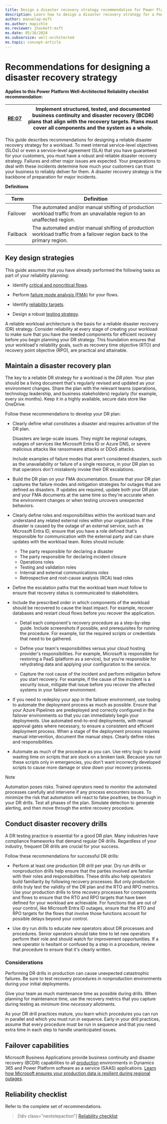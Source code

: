 ```yaml
---
title: Design a disaster recovery strategy recommendation for Power Platform workloads
description: Learn how to design a disaster recovery strategy for a Power Platform workload and prepare to handle incidents and outages. 
author: manuelap-msft
ms.author: mapichle
ms.reviewer: jhaskett-msft
ms.date: 05/16/2024
ms.subservice: well-architected
ms.topic: concept-article
---
```


# Recommendations for designing a disaster recovery strategy

**Applies to this Power Platform Well-Architected Reliability checklist recommendation:**

|[RE:07](checklist.md)| **Implement structured, tested, and documented business continuity and disaster recovery (BCDR) plans that align with the recovery targets. Plans must cover all components and the system as a whole.**  |
|---|---|

This guide describes recommendations for designing a reliable disaster recovery strategy for a workload. To meet internal service-level objectives (SLOs) or even a service-level agreement (SLA) that you have guaranteed for your customers, you must have a robust and reliable disaster recovery strategy. Failures and other major issues are expected. Your preparations to deal with these incidents determine how much your customers can trust your business to reliably deliver for them. A disaster recovery strategy is the backbone of preparation for major incidents.

**Definitions**

| Term | Definition |
| --- | --- |
| Failover | The automated and/or manual shifting of production workload traffic from an unavailable region to an unaffected region. |
| Failback | The automated and/or manual shifting of production workload traffic from a failover region back to the primary region. |

## Key design strategies

This guide assumes that you have already performed the following tasks as part of your reliability planning:

- Identify [critical and noncritical flows](identify-flows.md).

- Perform [failure mode analysis (FMA)](failure-mode-analysis.md) for your flows.

- Identify [reliability targets](metrics.md).

- Design a robust [testing strategy](testing-strategy.md).

A reliable workload architecture is the basis for a reliable disaster recovery (DR) strategy. Consider reliability at every stage of creating your workload to make sure that you have the needed components for efficient recovery before you begin planning your DR strategy. This foundation ensures that your workload's reliability goals, such as recovery time objective (RTO) and recovery point objective (RPO), are practical and attainable.

## Maintain a disaster recovery plan

The key to a reliable DR strategy for a workload is the *DR plan*. Your plan should be a living document that's regularly revised and updated as your environment changes. Share the plan with the relevant teams (operations, technology leadership, and business stakeholders) regularly (for example, every six months). Keep it in a highly available, secure data store like OneDrive.

Follow these recommendations to develop your DR plan:

- Clearly define what constitutes a disaster and requires activation of the DR plan.

    Disasters are large-scale issues. They might be regional outages, outages of services like Microsoft Entra ID or Azure DNS, or severe malicious attacks like ransomware attacks or DDoS attacks.

    Include examples of failure modes that aren't considered disasters, such as the unavailability or failure of a single resource, in your DR plan so that operators don't mistakenly invoke their DR escalations.

- Build the DR plan on your FMA documentation. Ensure that your DR plan captures the failure modes and mitigation strategies for outages that are defined as disasters. If updates are required, update both your DR plan and your FMA documents at the same time so they're accurate when the environment changes or when testing uncovers unexpected behaviors.

- Clearly define roles and responsibilities within the workload team and understand any related external roles within your organization. If the disaster is caused by the outage of an external service, such as Microsoft Entra ID, ensure that you have a role defined that's responsible for communication with the external party and can share updates with the workload team. Roles should include:

  - The party responsible for declaring a disaster
  - The party responsible for declaring incident closure
  - Operations roles
  - Testing and validation roles
  - Internal and external communications roles
  - Retrospective and root-cause analysis (RCA) lead roles

- Define the escalation paths that the workload team must follow to ensure that recovery status is communicated to stakeholders.

- Include the prescribed order in which components of the workload should be recovered to cause the least impact. For example, recover databases and restart cloud flows before you recover the application.

  - Detail each component's recovery procedure as a step-by-step guide. Include screenshots if possible, and prerequisites for running the procedure. For example, list the required scripts or credentials that need to be gathered.

  - Define your team's responsibilities versus your cloud hosting provider's responsibilities. For example, Microsoft is responsible for restoring a PaaS (platform as a service), but you're responsible for rehydrating data and applying your configuration to the service.

  - Capture the root cause of the incident and perform mitigation before you start recovery. For example, if the cause of the incident is a security issue, mitigate that issue before you recover the affected systems in your failover environment.

- If you need to redeploy your app in the failover environment, use tooling to automate the deployment process as much as possible. Ensure that your Azure Pipelines are predeployed and correctly configured in the failover environments so that you can immediately begin your deployments. Use automated end-to-end deployments, with manual approval gates where necessary, to ensure a consistent and efficient deployment process. When a stage of the deployment process requires manual intervention, document the manual steps. Clearly define roles and responsibilities.

- Automate as much of the procedure as you can. Use retry logic to avoid wasting time on scripts that are stuck on a broken task. Because you run these scripts only in emergencies, you don't want incorrectly developed scripts to cause more damage or slow down your recovery process.

> [!NOTE]
> Automation poses risks. Trained operators need to monitor the automated processes carefully and intervene if any process encounters issues. To minimize the risk that automation will react to false positives, be thorough in your DR drills. Test all phases of the plan. Simulate detection to generate alerting, and then move through the entire recovery procedure.

## Conduct disaster recovery drills

A DR testing practice is essential for a good DR plan. Many industries have compliance frameworks that demand regular DR drills. Regardless of your industry, frequent DR drills are crucial for your success.

Follow these recommendations for successful DR drills:

- Perform at least one production DR drill per year. Dry run drills or nonproduction drills help ensure that the parties involved are familiar with their roles and responsibilities. These drills also help operators build familiarity by following recovery processes. But only production drills truly test the validity of the DR plan and the RTO and RPO metrics. Use your production drills to time recovery processes for components and flows to ensure that the RTO and RPO targets that have been defined for your workload are achievable. For functions that are out of your control, like Microsoft Entra ID outages, ensure that the RTO and RPO targets for the flows that involve those functions account for possible delays beyond your control.

- Use dry run drills to educate new operators about DR processes and procedures. Senior operators should take time to let new operators perform their role and should watch for improvement opportunities. If a new operator is hesitant or confused by a step in a procedure, review that procedure to ensure that it's clearly written.

### Considerations

Performing DR drills in production can cause unexpected catastrophic failures. Be sure to test recovery procedures in nonproduction environments during your initial deployments.

Give your team as much maintenance time as possible during drills. When planning for maintenance time, use the recovery metrics that you capture during testing as *minimum time necessary* allotments.

As your DR drill practices mature, you learn which procedures you can run in parallel and which you must run in sequence. Early in your drill practices, assume that every procedure must be run in sequence and that you need extra time in each step to handle unanticipated issues.

## Failover capabilities

Microsoft Business Applications provide business continuity and disaster recovery (BCDR) capabilities to all [production](/power-platform/admin/environments-overview) environments in Dynamics 365 and Power Platform software as a service (SAAS) applications. [Learn how Microsoft ensures your production data is resilient during regional outages](/power-platform/admin/business-continuity-disaster-recovery).

## Reliability checklist

Refer to the complete set of recommendations.

> [!div class="nextstepaction"]
> [Reliability checklist](checklist.md)
